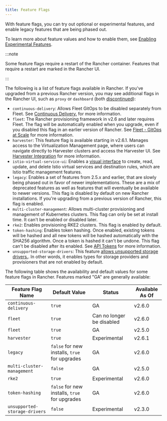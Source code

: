 ```yaml
---
title: Feature Flags
---
```


<head>
  <link rel="canonical" href="https://ranchermanager.docs.rancher.com/getting-started/installation-and-upgrade/installation-references/feature-flags"/>
</head>

With feature flags, you can try out optional or experimental features, and enable legacy features that are being phased out.

To learn more about feature values and how to enable them, see [Enabling Experimental Features](../../../how-to-guides/advanced-user-guides/enable-experimental-features/enable-experimental-features.md).

:::note

Some feature flags require a restart of the Rancher container. Features that require a restart are marked in the Rancher UI.

:::

The following is a list of feature flags available in Rancher. If you've upgraded from a previous Rancher version, you may see additional flags in the Rancher UI, such as `proxy` or `dashboard` (both [discontinued](../../../../version-2.5/reference-guides/installation-references/feature-flags.md)):

- `continuous-delivery`: Allows Fleet GitOps to be disabled separately from Fleet. See [Continuous Delivery.](../../../how-to-guides/advanced-user-guides/enable-experimental-features/continuous-delivery.md) for more information.
- `fleet`: The Rancher provisioning framework in v2.6 and later requires Fleet. The flag will be automatically enabled when you upgrade, even if you disabled this flag in an earlier version of Rancher. See [Fleet - GitOps at Scale](../../../how-to-guides/new-user-guides/deploy-apps-across-clusters/fleet.md) for more information.
- `harvester`: This feature flag is available starting in v2.6.1. Manages access to the Virtualization Management page, where users can navigate directly to Harvester clusters and access the Harvester UI. See [Harvester Integration](../../../integrations-in-rancher/harvester.md) for more information.
- `istio-virtual-service-ui`: Enables a [visual interface](../../../how-to-guides/advanced-user-guides/enable-experimental-features/istio-traffic-management-features.md) to create, read, update, and delete Istio virtual services and destination rules, which are Istio traffic management features.
- `legacy`: Enables a set of features from 2.5.x and earlier, that are slowly being phased out in favor of newer implementations. These are a mix of deprecated features as well as features that will eventually be available to newer versions. This flag is disabled by default on new Rancher installations. If you're upgrading from a previous version of Rancher, this flag is enabled.
- `multi-cluster-management`: Allows multi-cluster provisioning and management of Kubernetes clusters. This flag can only be set at install time. It can't be enabled or disabled later.
- `rke2`: Enables provisioning RKE2 clusters. This flag is enabled by default.
- `token-hashing`: Enables token hashing. Once enabled, existing tokens will be hashed and all new tokens will be hashed automatically with the SHA256 algorithm. Once a token is hashed it can't be undone. This flag can't be disabled after its enabled. See [API Tokens](../../../reference-guides/about-the-api/api-tokens.md#token-hashing) for more information.
- `unsupported-storage-drivers`: This feature [allows unsupported storage drivers.](../../../how-to-guides/advanced-user-guides/enable-experimental-features/unsupported-storage-drivers.md). In other words, it enables types for storage providers and provisioners that are not enabled by default.

The following table shows the availability and default values for some feature flags in Rancher. Features marked "GA" are generally available:

| Feature Flag Name             | Default Value | Status       | Available As Of |
| ----------------------------- | ------------- | ------------ | --------------- |
| `continuous-delivery` | `true` | GA | v2.6.0 |
| `fleet`  | `true` | Can no longer be disabled | v2.6.0 |
| `fleet`  | `true` | GA | v2.5.0 |
| `harvester` | `true` | Experimental | v2.6.1 |
| `legacy` | `false` for new installs, `true` for upgrades | GA | v2.6.0 |
| `multi-cluster-management` | `false` | GA | v2.5.0 |
| `rke2` | `true` | Experimental | v2.6.0 |
| `token-hashing` | `false` for new installs, `true` for upgrades | GA | v2.6.0 |
| `unsupported-storage-drivers` | `false` | Experimental | v2.3.0 |
